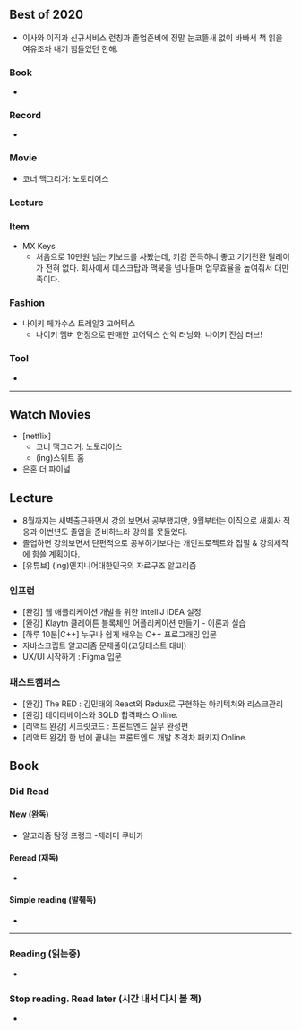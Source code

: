 ## Best of 2020
- 이사와 이직과 신규서비스 런칭과 졸업준비에 정말 눈코뜰새 없이 바빠서 책 읽을 여유조차 내기 힘들었던 한해.

### Book 
- 

### Record
- 

### Movie
- 코너 맥그리거: 노토리어스

### Lecture


### Item
- MX Keys
  - 처음으로 10만원 넘는 키보드를 사봤는데, 키감 쫀득하니 좋고 기기전환 딜레이가 전혀 없다. 회사에서 데스크탑과 맥북을 넘나들며 업무효율을 높여줘서 대만족이다.

### Fashion
- 나이키 페가수스 트레일3 고어텍스
  - 나이키 멤버 한정으로 판매한 고어텍스 산악 러닝화. 나이키 진심 러브!

### Tool
- 

---

## Watch Movies
- [netflix] 
  - 코너 맥그리거: 노토리어스
  - (ing)스위트 홈
- 은혼 더 파이널


## Lecture
- 8월까지는 새벽출근하면서 강의 보면서 공부했지만, 9월부터는 이직으로 새회사 적응과 이번년도 졸업을 준비하느라 강의를 못들었다.
- 졸업하면 강의보면서 단편적으로 공부하기보다는 개인프로젝트와 집필 & 강의제작에 힘쓸 계획이다.
- [유튜브] (ing)엔지니어대한민국의 자료구조 알고리즘

### 인프런
- [완강] 웹 애플리케이션 개발을 위한 IntelliJ IDEA 설정
- [완강] Klaytn 클레이튼 블록체인 어플리케이션 만들기 - 이론과 실습
- [하루 10분|C++] 누구나 쉽게 배우는 C++ 프로그래밍 입문
- 자바스크립트 알고리즘 문제풀이(코딩테스트 대비)
- UX/UI 시작하기 : Figma 입문

### 패스트캠퍼스
- [완강] The RED : 김민태의 React와 Redux로 구현하는 아키텍처와 리스크관리
- [완강] 데이터베이스와 SQLD 합격패스 Online.
- [리액트 완강] 시크릿코드 : 프론트엔드 실무 완성편
- [리액트 완강] 한 번에 끝내는 프론트엔드 개발 초격차 패키지 Online.


## Book

### Did Read

#### New (완독)
- 알고리즘 탐정 프랭크 -제러미 쿠비카

#### Reread (재독)
- 

#### Simple reading (발췌독)
- 

---

### Reading (읽는중)
- 

### Stop reading. Read later (시간 내서 다시 볼 책)
- 





